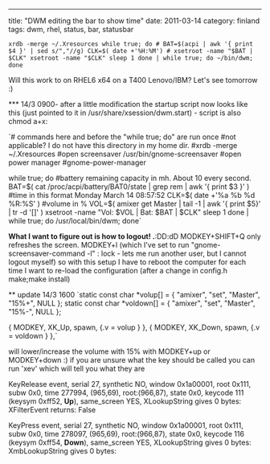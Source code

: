 ---
title: "DWM editing the bar to show time"
date: 2011-03-14
category: finland
tags: dwm, rhel, status, bar, statusbar

`xrdb -merge ~/.Xresources while true; do # BAT=$(acpi | awk '{ print $4 }' | sed s/","//g) CLK=$( date +'%H:%M') # xsetroot -name "$BAT | $CLK" xsetroot -name "$CLK" sleep 1 done | while true; do ~/bin/dwm; done`

Will this work to on RHEL6 x64 on a T400 Lenovo/IBM? Let's see tomorrow :)

\*\*\* 14/3 0900- after a little modification the startup script now looks like this (just pointed to it in /usr/share/xsession/dwm.start) - script is also chmod a+x:

`# commands here and before the "while true; do" are run once #not applicable? I do not have this directory in my home dir. #xrdb -merge ~/.Xresources #open screensaver /usr/bin/gnome-screensaver #open power manager #gnome-power-manager

while true; do #battery remaining capacity in mh. About 10 every second. BAT=$( cat /proc/acpi/battery/BAT0/state | grep rem | awk '{ print $3 }' ) #time in this format Monday March 14 08:57:52 CLK=$( date +'%a %b %d %R:%S' ) #volume in % VOL=$( amixer get Master | tail -1 | awk '{ print $5}' | tr -d '[]' ) xsetroot -name "Vol: $VOL | Bat: $BAT | $CLK" sleep 1 done | while true; do /usr/local/bin/dwm; done`

**What I want to figure out is how to logout! .**:DD:dD MODKEY+SHIFT+Q only refreshes the screen. MODKEY+l (which I've set to run "gnome-screensaver-command -l" : lock - lets me run another user, but I cannot logout myself) so with this setup I have to reboot the computer for each time I want to re-load the configuration (after a change in config.h make;make install)

\*\* update 14/3 1600 `static const char *volup[] = { "amixer", "set", "Master", "15%+", NULL }; static const char *voldown[] = { "amixer", "set", "Master", "15%-", NULL };

{ MODKEY, XK_Up, spawn, {.v = volup } }, { MODKEY, XK_Down, spawn, {.v = voldown } },`

will lower/increase the volume with 15% with MODKEY+up or MODKEY+down :) if you are unsure what the key should be called you can run 'xev' which will tell you what they are

KeyRelease event, serial 27, synthetic NO, window 0x1a00001, root 0x111, subw 0x0, time 277994, (965,69), root:(966,87), state 0x0, keycode 111 (keysym 0xff52, **Up**), same\_screen YES, XLookupString gives 0 bytes: XFilterEvent returns: False

KeyPress event, serial 27, synthetic NO, window 0x1a00001, root 0x111, subw 0x0, time 278097, (965,69), root:(966,87), state 0x0, keycode 116 (keysym 0xff54, **Down**), same\_screen YES, XLookupString gives 0 bytes: XmbLookupString gives 0 bytes:
